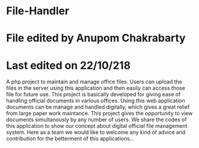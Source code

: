 # File-Handler
# File edited by Anupom Chakrabarty
# Last edited on 22/10/218
A php project to maintain and manage office files. Users can upload the files in the server using this application and then easily can access those file for future use.
This project is basically developed for giving ease of handling official documents in various offices. 
Using this web application documents can be manage and handled digitally, which gives a great relief from large paper work maintance.
This project gives the opportunity to view documents simultanously by any number of users.
We share the codes of this application to show our concept about digital official file management system.
Here as a team we would like to welcome any kind of advice and contribution for the betterment of this applications...
